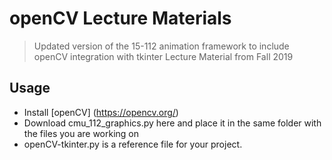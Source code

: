 # openCV Lecture Materials

> Updated version of the 15-112 animation framework to include openCV integration with tkinter
> Lecture Material from Fall 2019

## Usage
- Install [openCV] (https://opencv.org/)
- Download cmu_112_graphics.py here and place it in the same folder with the files you are working on
- openCV-tkinter.py is a reference file for your project.
